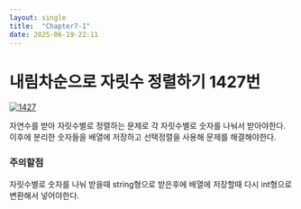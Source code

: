 ```yaml
---
layout: single
title:  "Chapter7-1"
date: 2025-06-19-22:11 
---
```


# 내림차순으로 자릿수 정렬하기 1427번

[![1427](https://github.com/user-attachments/assets/c60c2548-6d4f-4c93-9614-b84884138e46)](https://www.acmicpc.net/problem/1427)

자연수를 받아 자릿수별로 정렬하는 문제로 각 자릿수별로 숫자를 나눠서 받아야한다.  
이후에 분리한 숫자들을 배열에 저장하고 선택정렬을 사용해 문제를 해결해야한다.   

### 주의할점
자릿수별로 숫자를 나눠 받을때 string형으로 받은후에 배열에 저장할때 다시 int형으로 변환해서 넣어야한다.


